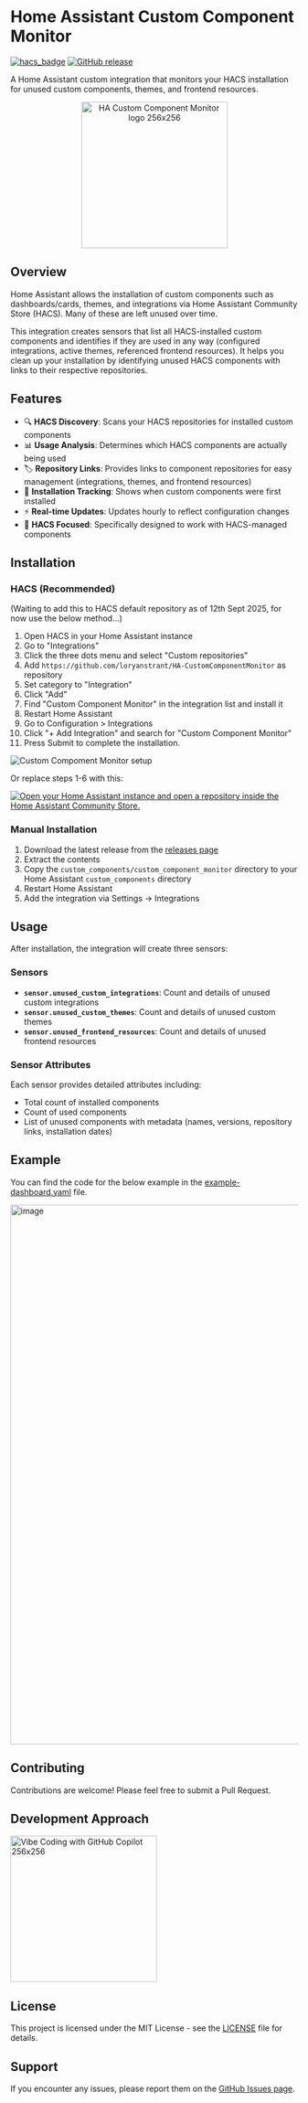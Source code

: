 # Home Assistant Custom Component Monitor

[![hacs_badge](https://img.shields.io/badge/HACS-Custom-orange.svg)](https://github.com/custom-components/hacs)
[![GitHub release](https://img.shields.io/github/release/loryanstrant/HA-CustomComponentMonitor.svg)](https://github.com/loryanstrant/HA-CustomComponentMonitor/releases/)

A Home Assistant custom integration that monitors your HACS installation for unused custom components, themes, and frontend resources.
<p align="center"><img width="256" height="256" alt="HA Custom Component Monitor logo 256x256" src="https://github.com/user-attachments/assets/075d02f4-6079-4042-87ae-a3d218e0d474" /></p>

## Overview

Home Assistant allows the installation of custom components such as dashboards/cards, themes, and integrations via Home Assistant Community Store (HACS). Many of these are left unused over time.

This integration creates sensors that list all HACS-installed custom components and identifies if they are used in any way (configured integrations, active themes, referenced frontend resources). It helps you clean up your installation by identifying unused HACS components with links to their respective repositories.

## Features

- 🔍 **HACS Discovery**: Scans your HACS repositories for installed custom components
- 📊 **Usage Analysis**: Determines which HACS components are actually being used
- 🏷️ **Repository Links**: Provides links to component repositories for easy management (integrations, themes, and frontend resources)
- 📅 **Installation Tracking**: Shows when custom components were first installed
- ⚡ **Real-time Updates**: Updates hourly to reflect configuration changes
- 🎨 **HACS Focused**: Specifically designed to work with HACS-managed components

## Installation

### HACS (Recommended)
(Waiting to add this to HACS default repository as of 12th Sept 2025, for now use the below method...)

1. Open HACS in your Home Assistant instance
2. Go to "Integrations"
3. Click the three dots menu and select "Custom repositories"
4. Add `https://github.com/loryanstrant/HA-CustomComponentMonitor` as repository
5. Set category to "Integration"
6. Click "Add"
7. Find "Custom Component Monitor" in the integration list and install it
8. Restart Home Assistant
9. Go to Configuration > Integrations
10. Click "+ Add Integration" and search for "Custom Component Monitor"
11. Press Submit to complete the installation.

![Custom Compoment Monitor setup](https://github.com/user-attachments/assets/053722b1-7292-46d4-975e-b85308b7f5dd)

Or replace steps 1-6 with this:

[![Open your Home Assistant instance and open a repository inside the Home Assistant Community Store.](https://my.home-assistant.io/badges/hacs_repository.svg)](https://my.home-assistant.io/redirect/hacs_repository/?owner=loryanstrant&repository=HA-CustomComponentMonitor&category=integration)

### Manual Installation

1. Download the latest release from the [releases page](https://github.com/loryanstrant/HA-CustomComponentMonitor/releases)
2. Extract the contents
3. Copy the `custom_components/custom_component_monitor` directory to your Home Assistant `custom_components` directory
4. Restart Home Assistant
5. Add the integration via Settings → Integrations

## Usage

After installation, the integration will create three sensors:

### Sensors

- **`sensor.unused_custom_integrations`**: Count and details of unused custom integrations
- **`sensor.unused_custom_themes`**: Count and details of unused custom themes  
- **`sensor.unused_frontend_resources`**: Count and details of unused frontend resources

### Sensor Attributes

Each sensor provides detailed attributes including:
- Total count of installed components
- Count of used components
- List of unused components with metadata (names, versions, repository links, installation dates)

## Example
You can find the code for the below example in the [example-dashboard.yaml](https://github.com/loryanstrant/HA-CustomComponentMonitor/blob/main/example_dashboard.yaml) file.

<img width="1374" height="944" alt="image" src="https://github.com/user-attachments/assets/944232c0-9fac-4c28-a2a9-6aa101617786" />




## Contributing

Contributions are welcome! Please feel free to submit a Pull Request.

## Development Approach
<img width="256" height="256" alt="Vibe Coding with GitHub Copilot 256x256" src="https://github.com/user-attachments/assets/bb41d075-6b3e-4f2b-a88e-94b2022b5d4f" />


## License

This project is licensed under the MIT License - see the [LICENSE](LICENSE) file for details.

## Support

If you encounter any issues, please report them on the [GitHub Issues page](https://github.com/loryanstrant/HA-CustomComponentMonitor/issues).
